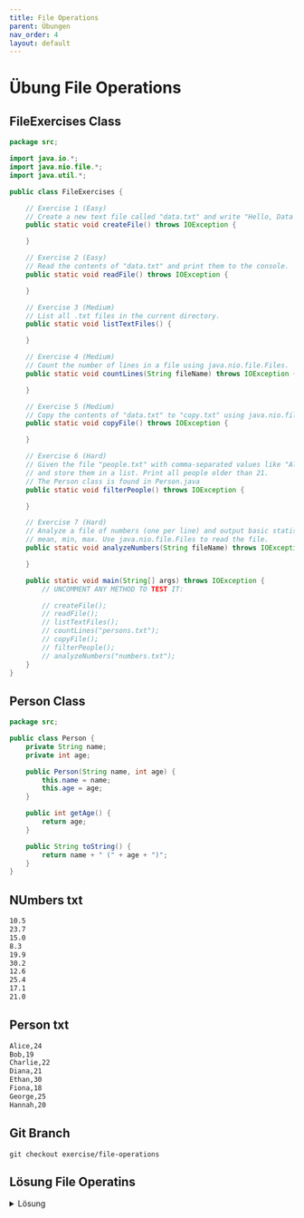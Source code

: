 ```yaml
---
title: File Operations
parent: Übungen
nav_order: 4
layout: default
---
```


# Übung File Operations

## FileExercises Class
```java
package src;

import java.io.*;
import java.nio.file.*;
import java.util.*;

public class FileExercises {

    // Exercise 1 (Easy)
    // Create a new text file called "data.txt" and write "Hello, Data Science!" into it.
    public static void createFile() throws IOException {

    }

    // Exercise 2 (Easy)
    // Read the contents of "data.txt" and print them to the console.
    public static void readFile() throws IOException {

    }

    // Exercise 3 (Medium)
    // List all .txt files in the current directory.
    public static void listTextFiles() {

    }

    // Exercise 4 (Medium)
    // Count the number of lines in a file using java.nio.file.Files.
    public static void countLines(String fileName) throws IOException {

    }

    // Exercise 5 (Medium)
    // Copy the contents of "data.txt" to "copy.txt" using java.nio.file.Files.
    public static void copyFile() throws IOException {

    }

    // Exercise 6 (Hard)
    // Given the file "people.txt" with comma-separated values like "Alice,24" create Person objects
    // and store them in a list. Print all people older than 21.
    // The Person class is found in Person.java
    public static void filterPeople() throws IOException {

    }

    // Exercise 7 (Hard)
    // Analyze a file of numbers (one per line) and output basic statistics:
    // mean, min, max. Use java.nio.file.Files to read the file.
    public static void analyzeNumbers(String fileName) throws IOException {

    }

    public static void main(String[] args) throws IOException {
        // UNCOMMENT ANY METHOD TO TEST IT:

        // createFile();
        // readFile();
        // listTextFiles();
        // countLines("persons.txt");
        // copyFile();
        // filterPeople();
        // analyzeNumbers("numbers.txt");
    }
}
```

## Person Class
```java
package src;

public class Person {
    private String name;
    private int age;

    public Person(String name, int age) {
        this.name = name;
        this.age = age;
    }

    public int getAge() {
        return age;
    }

    public String toString() {
        return name + " (" + age + ")";
    }
}
```

## NUmbers txt
```markdown
10.5
23.7
15.0
8.3
19.9
30.2
12.6
25.4
17.1
21.0
```

## Person txt
```markdown
Alice,24
Bob,19
Charlie,22
Diana,21
Ethan,30
Fiona,18
George,25
Hannah,20
```


## Git Branch
```console
git checkout exercise/file-operations
```

## Lösung File Operatins

<details>
    <summary>
        Lösung
    </summary>
<div class="my-code-container">
    <h2>FileSolutions Class</h2>
    {% highlight java %}package src;

import java.io.*;
import java.nio.file.*;
import java.util.*;

public class FileSolutions {

    // Exercise 1 (Easy)
    // Create a new text file called "data.txt" and write "Hello, Data Science!" into it.
    public static void createFile() throws IOException {
        FileWriter writer = new FileWriter("data.txt");
        writer.write("Hello, Data Science!");
        writer.close();
    }

    // Exercise 2 (Easy)
    // Read the contents of "data.txt" and print them to the console.
    public static void readFile() throws IOException {
        FileReader reader = new FileReader("data.txt");
        int character;
        while ((character = reader.read()) != -1) {
            System.out.print((char) character);
        }
        reader.close();
    }

    // Exercise 3 (Medium)
    // List all .txt files in the current directory.
    public static void listTextFiles() {
        File dir = new File(".");
        File[] files = dir.listFiles((d, name) -> name.endsWith(".txt"));
        if (files != null) {
            for (File file : files) {
                System.out.println(file.getName());
            }
        }
    }

    // Exercise 4 (Medium)
    // Count the number of lines in a file using java.nio.file.Files.
    public static void countLines(String fileName) throws IOException {
        Path path = Path.of(fileName);
        long lineCount = Files.lines(path).count();
        System.out.println("Number of lines: " + lineCount);
    }

    // Exercise 5 (Medium)
    // Copy the contents of "data.txt" to "copy.txt" using java.nio.file.Files.
    public static void copyFile() throws IOException {
        Path source = Path.of("data.txt");
        Path target = Path.of("copy.txt");
        Files.copy(source, target, StandardCopyOption.REPLACE_EXISTING);
    }

    // Exercise 6 (Hard)
        // Given the file "people.txt" with comma-separated values like "Alice,24" create Person objects
        // and store them in a list. Print people older than 21.
        // The Person class is found in Person.java
    public static void filterPeople() throws IOException {
        List<String> lines = Files.readAllLines(Path.of("people.txt"));
        List<PersonSolution> people = new ArrayList<>();

        for (String line : lines) {
            String[] parts = line.split(",");
            if (parts.length == 2) {
                String name = parts[0];
                int age = Integer.parseInt(parts[1]);
                people.add(new PersonSolution(name, age));
            }
        }

        for (PersonSolution p : people) {
            if (p.getAge() > 21) {
                System.out.println(p);
            }
        }
    }

    // Exercise 7 (Hard)
    // Analyze a file of numbers (one per line) and output basic statistics:
    // mean, min, max. Use java.nio.file.Files to read the file.
    public static void analyzeNumbers(String fileName) throws IOException {
        List<String> lines = Files.readAllLines(Path.of(fileName));
        List<Double> numbers = new ArrayList<>();

        for (String line : lines) {
            numbers.add(Double.parseDouble(line));
        }

        double sum = 0;
        double min = Double.MAX_VALUE;
        double max = Double.MIN_VALUE;

        for (double num : numbers) {
            sum += num;
            if (num < min) min = num;
            if (num > max) max = num;
        }

        double mean = sum / numbers.size();

        System.out.println("Mean: " + mean);
        System.out.println("Min: " + min);
        System.out.println("Max: " + max);
    }

    public static void main(String[] args) throws IOException {
        // UNCOMMENT ANY METHOD TO TEST IT:

        // createFile();
        // readFile();
        // listTextFiles();
        // countLines("data.txt");
        // copyFile();
        // filterPeople();
        // analyzeNumbers("numbers.txt");
    }
}{% endhighlight %}

    <h2>PersonSolution Class</h2>
    {% highlight java %}package src;

public class PersonSolution {
    private String name;
    private int age;

    public PersonSolution(String name, int age) {
        this.name = name;
        this.age = age;
    }

    public int getAge() {
        return age;
    }

    public String toString() {
        return name + " (" + age + ")";
    }
}{% endhighlight %}

</div>
</details>
